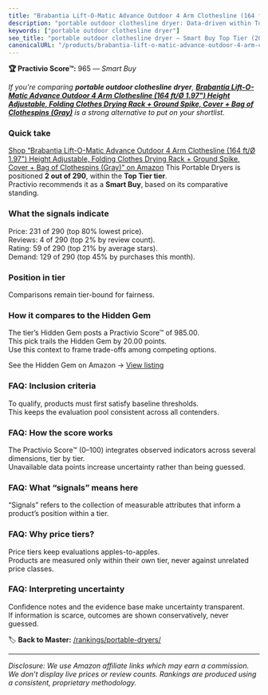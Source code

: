 ```yaml
---
title: "Brabantia Lift-O-Matic Advance Outdoor 4 Arm Clothesline (164 ft/Ø 1.97\") Height Adjustable, Folding Clothes Drying Rack + Ground Spike, Cover + Bag of Clothespins (Gray)"
description: "portable outdoor clothesline dryer: Data-driven within Top Tier ranking using the Practivio Score™. Positioned by quality, value, demand, findability, momentum."
keywords: ["portable outdoor clothesline dryer"]
seo_title: "portable outdoor clothesline dryer — Smart Buy Top Tier (2025)"
canonicalURL: "/products/brabantia-lift-o-matic-advance-outdoor-4-arm-clothesline-164-ft-197-height-adjustable-folding-clothes-drying-rack-ground-spike-cover-bag-of-clothespins-gray-B007P3N9O4/"
---
```


**🏆 Practivio Score™:** 965 — _Smart Buy_


*If you're comparing **portable outdoor clothesline dryer**, **[Brabantia Lift-O-Matic Advance Outdoor 4 Arm Clothesline (164 ft/Ø 1.97") Height Adjustable, Folding Clothes Drying Rack + Ground Spike, Cover + Bag of Clothespins (Gray)](https://www.amazon.com/dp/B007P3N9O4?tag=practivio-20)** is a strong alternative to put on your shortlist.*
### Quick take
[Shop “Brabantia Lift-O-Matic Advance Outdoor 4 Arm Clothesline (164 ft/Ø 1.97") Height Adjustable, Folding Clothes Drying Rack + Ground Spike, Cover + Bag of Clothespins (Gray)” on Amazon](https://www.amazon.com/dp/B007P3N9O4?tag=practivio-20)
This Portable Dryers is positioned **2 out of 290**, within the **Top Tier tier**.  
Practivio recommends it as a **Smart Buy**, based on its comparative standing.

### What the signals indicate
Price: 231 of 290 (top 80% lowest price).  
Reviews: 4 of 290 (top 2% by review count).  
Rating: 59 of 290 (top 21% by average stars).  
Demand: 129 of 290 (top 45% by purchases this month).

### Position in tier
Comparisons remain tier-bound for fairness.

### How it compares to the Hidden Gem
The tier’s Hidden Gem posts a Practivio Score™ of 985.00.  
This pick trails the Hidden Gem by 20.00 points.  
Use this context to frame trade-offs among competing options.  

See the Hidden Gem on Amazon → [View listing](https://www.amazon.com/dp/B0799Q45TT?tag=practivio-20)

### FAQ: Inclusion criteria
To qualify, products must first satisfy baseline thresholds.  
This keeps the evaluation pool consistent across all contenders.

### FAQ: How the score works
The Practivio Score™ (0–100) integrates observed indicators across several dimensions, tier by tier.  
Unavailable data points increase uncertainty rather than being guessed.

### FAQ: What “signals” means here
“Signals” refers to the collection of measurable attributes that inform a product’s position within a tier.

### FAQ: Why price tiers?
Price tiers keep evaluations apples-to-apples.  
Products are measured only within their own tier, never against unrelated price classes.

### FAQ: Interpreting uncertainty
Confidence notes and the evidence base make uncertainty transparent.  
If information is scarce, outcomes are shown conservatively, never guessed.


🏷️ **Back to Master:** [/rankings/portable-dryers/](/rankings/portable-dryers/)

---
_Disclosure: We use Amazon affiliate links which may earn a commission. We don’t display live prices or review counts. Rankings are produced using a consistent, proprietary methodology._
